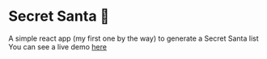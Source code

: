 # Secret Santa 🎅
A simple react app (my first one by the way) to generate a Secret Santa list
You can see a live demo [here](https://secret-santa-gen.vercel.app)
